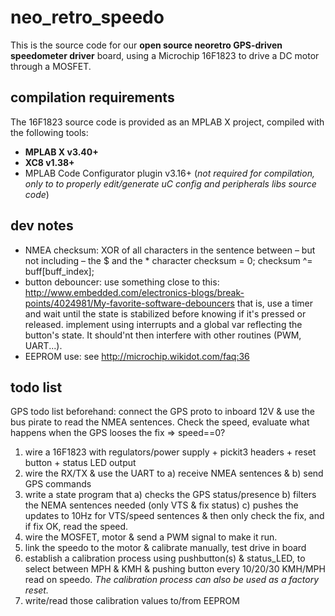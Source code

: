 # neo_retro_speedo
This is the source code for our **open source neoretro GPS-driven speedometer driver** board, using a Microchip 16F1823 to drive a DC motor through a MOSFET.

## compilation requirements
The 16F1823 source code is provided as an MPLAB X project, compiled with the following tools:
- **MPLAB X v3.40+**
- **XC8 v1.38+**
- MPLAB Code Configurator plugin v3.16+ (*not required for compilation, only to to properly edit/generate uC config and peripherals libs source code*)

## dev notes

- NMEA checksum:
XOR of all characters in the sentence between – but not including – the $ and the * character
checksum = 0;
checksum ^= buff[buff_index];
- button debouncer:
use something close to this: http://www.embedded.com/electronics-blogs/break-points/4024981/My-favorite-software-debouncers
that is, use a timer and wait until the state is stabilized before knowing if it's pressed or released.
implement using interrupts and a global var reflecting the button's state. It should'nt then interfere with other routines (PWM, UART...).
- EEPROM use: see http://microchip.wikidot.com/faq:36

## todo list
GPS todo list beforehand:
connect the GPS proto to inboard 12V & use the bus pirate to read the NMEA sentences.
Check the speed, evaluate what happens when the GPS looses the fix => speed==0?

1. wire a 16F1823 with regulators/power supply + pickit3 headers + reset button + status LED output
2. wire the RX/TX & use the UART to a) receive NMEA sentences & b) send GPS commands
3. write a state program that a) checks the GPS status/presence b) filters the NEMA sentences needed (only VTS & fix status) c) pushes the updates to 10Hz for VTS/speed sentences & then only check the fix, and if fix OK, read the speed.
4. wire the MOSFET, motor & send a PWM signal to make it run.
5. link the speedo to the motor & calibrate manually, test drive in board
6. establish a calibration process using pushbutton(s) & status_LED, to select between MPH & KMH & pushing button every 10/20/30 KMH/MPH read on speedo.
*The calibration process can also be used as a factory reset.*
7. write/read those calibration values to/from EEPROM
